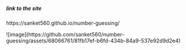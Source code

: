 <h5>link to the site</h5>
<p>https://sanket560.github.io/number-guessing/</p>
![image](https://github.com/sanket560/number-guessing/assets/68066761/81fb17ef-b6fd-434b-84a9-537e92d9d2e4)
